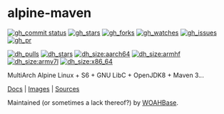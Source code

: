 # alpine-maven

[![gh_commit status][201]][151]
[![gh_stars][202]][152]
[![gh_forks][203]][153]
[![gh_watches][204]][154]
[![gh_issues][211]][161]
[![gh_pr][212]][162]

[![dh_pulls][205]][155]
[![dh_stars][206]][156]
[![dh_size:aarch64][208]][158]
[![dh_size:armhf][210]][160]
[![dh_size:armv7l][209]][159]
[![dh_size:x86_64][207]][157]

MultiArch Alpine Linux + S6 + GNU LibC + OpenJDK8 + Maven 3.*.*.

[Docs][112] | [Images][155] | [Sources][151]

Maintained (or sometimes a lack thereof?) by [WOAHBase][110].

[110]: https://woahbase.online/
[112]: https://woahbase.online/images/alpine-maven/

[151]: https://github.com/woahbase/alpine-maven
[152]: https://github.com/woahbase/alpine-maven/stargazers
[153]: https://github.com/woahbase/alpine-maven/network/members
[154]: https://github.com/woahbase/alpine-maven/watchers
[155]: https://hub.docker.com/r/woahbase/alpine-maven
[156]: https://hub.docker.com/r/woahbase/alpine-maven
[157]: https://hub.docker.com/r/woahbase/alpine-maven/tags?name=x86_64&ordering=last_updated
[158]: https://hub.docker.com/r/woahbase/alpine-maven/tags?name=aarch64&ordering=last_updated
[159]: https://hub.docker.com/r/woahbase/alpine-maven/tags?name=armv7l&ordering=last_updated
[160]: https://hub.docker.com/r/woahbase/alpine-maven/tags?name=armhf&ordering=last_updated
[161]: https://github.com/woahbase/alpine-maven/issues
[162]: https://github.com/woahbase/alpine-maven/pulls

[201]: https://img.shields.io/github/last-commit/woahbase/alpine-maven?color=brightgreen&style=flat-square&logo=github
[202]: https://img.shields.io/github/stars/woahbase/alpine-maven?color=brightgreen&style=flat-square&logo=github
[203]: https://img.shields.io/github/forks/woahbase/alpine-maven?color=brightgreen&style=flat-square&logo=github
[204]: https://img.shields.io/github/watchers/woahbase/alpine-maven?color=brightgreen&style=flat-square&logo=github
[205]: https://img.shields.io/docker/pulls/woahbase/alpine-maven?color=brightgreen&style=flat-square&logo=docker&label=pulls
[206]: https://img.shields.io/docker/stars/woahbase/alpine-maven?color=brightgreen&style=flat-square&logo=docker&label=stars
[207]: https://img.shields.io/docker/image-size/woahbase/alpine-maven/x86_64?label=x86_64&color=brightgreen&style=flat-square&logo=docker
[208]: https://img.shields.io/docker/image-size/woahbase/alpine-maven/aarch64?label=aarch64&color=brightgreen&style=flat-square&logo=docker
[209]: https://img.shields.io/docker/image-size/woahbase/alpine-maven/armv7l?label=armv7l&color=brightgreen&style=flat-square&logo=docker
[210]: https://img.shields.io/docker/image-size/woahbase/alpine-maven/armhf?label=armhf&color=brightgreen&style=flat-square&logo=docker
[211]: https://img.shields.io/github/issues/woahbase/alpine-maven?color=brightgreen&style=flat-square&logo=github
[212]: https://img.shields.io/github/issues-pr/woahbase/alpine-maven?color=brightgreen&style=flat-square&logo=github
